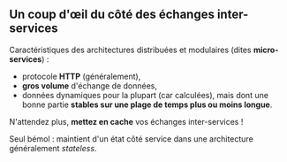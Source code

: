 ## Un coup d'œil du côté des échanges inter-services

<v-click>

Caractéristiques des architectures distribuées et modulaires (dites **micro-services**)&nbsp;:

</v-click>

<v-clicks at="2">

- protocole **HTTP** (généralement),
- **gros volume** d'échange de données,
- données dynamiques pour la plupart (car calculées), mais dont une bonne partie **stables sur une plage de temps plus ou moins longue**.

</v-clicks>

<v-click at="5">

N'attendez plus, **mettez en cache** vos échanges inter-services&nbsp;!

</v-click>

<v-click at="6">

Seul bémol&nbsp;: maintient d'un état côté service dans une architecture généralement _stateless_.

</v-click>